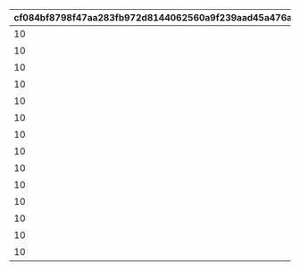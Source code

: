 |cf084bf8798f47aa283fb972d8144062560a9f239aad45a476a2a6febc1ef287|7c4e70e47ce8d219b8e7ba3a60d915d2245dd5fa50c205f717330d010b6c671e|1926e707ad5ce95cf8540c8db0cba18bf7a7e99169dd4e387446370d0ab4c7cc|acc016fe51613eb7ac288db975ba24489c38598396adfd6f5254d567a3c9678b|c689aebd2c493d1d88ccd19ee5a53614cc0e7c9d44d23490fbfe5876da3f5b75|0bc506af9d49fa91bd1335d72f45000fdb14ea62caaf9ec05c2e0f69c3595682|41ca6812b5b93869c516cba3d6be090598e4d417ddd87c5c90f22d7faa4d6a89|a9b996ec1a44809e990c882493d6f1a8da32a587c01f6df51fd93d3328a7e25a|aa3135052a483cf087806e53de9dff02c80d8322884a6da4e1830c92c1780134|be794ec5171042e67687c5a41d39de62cb0890a69b682617b747e5e008db5346|05b923faefb3426a8e08a754a91202bff997625cf1b94881ae973ec276440567|6d335080a42b67fa6fdc488652cc1a71a24a2ae116bf6bad09a387d644b25261|ecc8928c7b882546ff3259b311ea5fbfa23d8d2dd1e2ec5b493add41dfa99d5d|3d88ddfa1bd35098beaae833fb5473f423ca59605486652eff2e46e3128cb2f2|bb59d1187211ae77202534385f17881ed089824e3607c41ae0ff2d1a93db0e08|743c7d580559f7f8f7ccd1382eacc2cb82e884e4a8a9f2ae5a325b2e1497fa6f|4b4bb1a8b019242b136ae41e617dc7a55a16a221ed303649176ff893a63ac817|
| --- | --- | --- | --- | --- | --- | --- | --- | --- | --- | --- | --- | --- | --- | --- | --- | --- |
|10|1|4104401|108|100000|1|4201401|43200|7200|4101401|スィオネ\n樹林|11001001|11001|4104351|4101351|11001001|-470|
|10|1|4110401|90|100000|2|4203401|43200|7200|4106401|ヘリケ巨木|11001002|11001|4110351|4106351|11001002|-235|
|10|1|4105401|108|100000|3|4201401|43200|7200|4102401|イオカステ\n岩山|11001003|11001|4105351|4102351|11001003|0|
|10|1|4109401|90|100000|4|4203401|43200|7200|4108401|ハルパリ\n大滝|11001004|11001|4109351|4108351|11001004|235|
|10|1|4107401|108|100000|5|4201401|43200|7200|4103401|ムネメー川|11001005|11001|4107351|4103351|11001005|470|
|10|1|4201401|108|100000|6|4301401|43200|7200|4104401|アルバ浜堤|11002001|11002|4101401|4301351|11002003|-470|
|10|1|4203401|90|100000|7|4305401|43200|7200|4110401|サダルスド\n砂浜|11002002|11002|4106401|4305351|11002002|-235|
|10|1|4201401|108|100000|8|4302401|43200|7200|4105401|ダルリク\n巨岩|11002003|11002|4102401|4302351|11002001|0|
|10|1|4203401|90|100000|9|4304401|43200|7200|4109401|アンカル川|11002004|11002|4108401|4304351|11001005|235|
|10|1|4201401|108|100000|10|4303401|43200|7200|4107401|ダクビア\n森林|11002005|11002|4103401|4303351|11001001|470|
|10|1|4104401|108|100000|11|4109401|43200|7200|4101401|ミーマス\n洞穴|11003001|11003|4201401|4201351|11003001|-470|
|10|1|4102401|90|100000|11|4110401|43200|7200|4108401|レアント川|11003002|11003|4202401|4202351|11003002|-155|
|10|1|4105401|108|100000|11|4109401|43200|7200|4103401|ケランド\n廃墟|11003003|11003|4203401|4203351|11003003|160|
|10|1|4107401|90|100000|11|4110401|43200|7200|4106401|デオネカ\n氷海|11003004|11003|4204401|4204351|11003004|470|